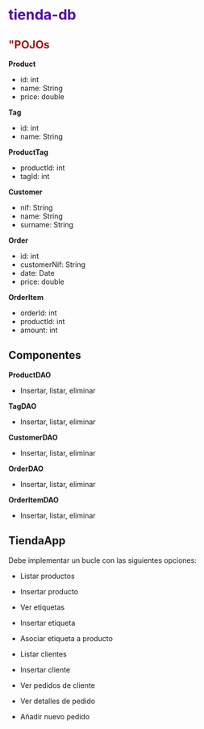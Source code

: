 # <span style="color:#5207a6">tienda-db</span>


## <span style="color:#a5140b">"POJOs</span>

<b>Product</b>
- id: int
- name: String
- price: double


<b>Tag</b>
- id: int
- name: String


<b>ProductTag</b>
- productId: int
- tagId: int


<b>Customer</b>
- nif: String
- name: String
- surname: String


<b>Order</b>
- id: int
- customerNif: String
- date: Date
- price: double


<b>OrderItem</b>
- orderId: int
- productId: int
- amount: int




## Componentes

<b>ProductDAO</b>
- Insertar, listar, eliminar


<b>TagDAO</b>
- Insertar, listar, eliminar


<b>CustomerDAO</b>
- Insertar, listar, eliminar


<b>OrderDAO</b>
- Insertar, listar, eliminar


<b>OrderItemDAO</b>
- Insertar, listar, eliminar



## TiendaApp


Debe implementar un bucle con las siguientes opciones:

- Listar productos

- Insertar producto

- Ver etiquetas

- Insertar etiqueta

- Asociar etiqueta a producto

- Listar clientes

- Insertar cliente

- Ver pedidos de cliente

- Ver detalles de pedido

- Añadir nuevo pedido
